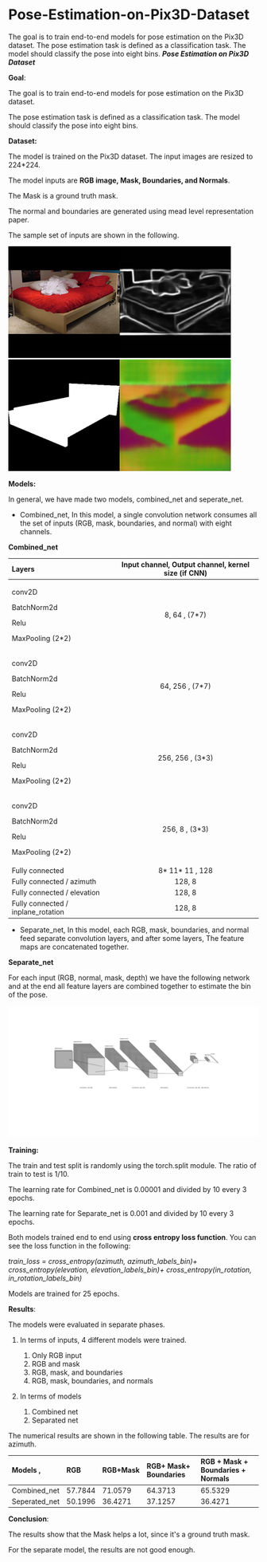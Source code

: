 # Pose-Estimation-on-Pix3D-Dataset
The goal is to train end-to-end models for pose estimation on the Pix3D dataset. The pose estimation task is defined as a classification task. The model should classify the pose into eight bins.
﻿***Pose Estimation on Pix3D Dataset***

**Goal**:

The goal is to train end-to-end models for pose estimation on the Pix3D dataset.

The pose estimation task is defined as a classification task. The model should classify the pose into eight bins.

**Dataset:**

The model is trained on the Pix3D dataset. The input images are resized to 224\*224.

The model inputs are **RGB image, Mask, Boundaries, and Normals**. 

The Mask is a ground truth mask.

The normal and boundaries are generated using mead level representation paper.

The sample set of inputs are shown in the following.

![](Aspose.Words.07a70c2c-4fc0-4793-ae9a-816569bac9ac.001.png)![](Aspose.Words.07a70c2c-4fc0-4793-ae9a-816569bac9ac.002.png)![](Aspose.Words.07a70c2c-4fc0-4793-ae9a-816569bac9ac.007.png)![](Aspose.Words.07a70c2c-4fc0-4793-ae9a-816569bac9ac.003.png)

**Models:**

In general, we have made two models, combined\_net and seperate\_net.

- Combined\_net, In this model, a single convolution network consumes all the set of inputs (RGB, mask, boundaries, and normal) with eight channels. 



**Combined\_net**

|Layers|Input channel, Output channel, kernel size (if CNN)|
| :- | :-: |
|<p>conv2D</p><p>BatchNorm2d</p><p>Relu</p><p>MaxPooling (2\*2)</p>|<p>8, 64 , (7\*7)</p><p></p>|
|<p>conv2D</p><p>BatchNorm2d</p><p>Relu</p><p>MaxPooling (2\*2)</p>|64, 256 , (7\*7)|
|<p>conv2D</p><p>BatchNorm2d</p><p>Relu</p><p>MaxPooling (2\*2)</p>|256, 256 , (3\*3)|
|<p>conv2D</p><p>BatchNorm2d</p><p>Relu</p><p>MaxPooling (2\*2)</p>|256, 8 , (3\*3)|
|Fully connected |8\* 11\* 11 , 128|
|Fully connected / azimuth|128, 8|
|Fully connected / elevation|128, 8|
|Fully connected / inplane\_rotation|128, 8|



- Separate\_net, In this model, each RGB, mask, boundaries, and normal feed separate convolution layers, and after some layers, The feature maps are concatenated together.




**Separate\_net**

For each input (RGB, normal, mask, depth) we have the following network and at the end all feature layers are combined together to estimate the bin of the pose.

![](Aspose.Words.07a70c2c-4fc0-4793-ae9a-816569bac9ac.004.png)


**Training:**

The train and test split is randomly using the torch.split module. The ratio of train to test is 1/10.

The learning rate for Combined\_net is 0.00001 and divided by 10 every 3 epochs.

The learning rate for Separate\_net is 0.001 and divided by 10 every 3 epochs.

Both models trained end to end using **cross entropy loss function**. You can see the loss function in the following:

*train\_loss = cross\_entropy(azimuth, azimuth\_labels\_bin)+ cross\_entropy(elevation, elevation\_labels\_bin)+ cross\_entropy(in\_rotation, in\_rotation\_labels\_bin)*


Models are trained for 25 epochs.




**Results**: 

The models were evaluated in separate phases. 

1. In terms of inputs, 4 different models were trained. 
   1. Only RGB input
   1. RGB and mask
   1. RGB, mask, and boundaries
   1. RGB, mask, boundaries, and normals

1. In terms of models
   1. Combined net
   1. Separated net

The numerical results are shown in the following table. The results are for azimuth.



|<p>Models , </p><p></p>|RGB|RGB+Mask|RGB+ Mask+ Boundaries|RGB + Mask + Boundaries + Normals|
| :- | :- | :- | :- | :- |
|Combined\_net |57.7844|71.0579|64.3713|65.5329|
|Seperated\_net |50.1996|36.4271|37.1257|36.4271|


**Conclusion**:

The results show that the Mask helps a lot, since it's a ground truth mask. 

For the separate model, the results are not good enough.

